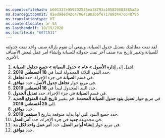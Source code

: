 ```yaml
---
ms.openlocfilehash: b601337e959702546ea38793a105820803885a8b
ms.sourcegitcommit: 82ed9ded42c47064c90ab6fe717893447cd48796
ms.translationtype: HT
ms.contentlocale: ar-SA
ms.lasthandoff: 10/19/2020
ms.locfileid: "6071511"
---
```

لقد تمت مطالبتك بتعديل جدول الصيانة. وينبغي أن تقوم بإزالة صنف واحد تمت جدولته للصيانة وتغيير تاريخ بدء صنف آخر تمت جدولته للصيانة وإنشاء أمر عمل لبعض الأصناف الأخرى.

1.  انتقل إلى **إدارة الأصول > عام > جدول الصيانة > جميع جداول الصيانة**. 
2.  حدد البنود الثلاثة المجدولة لتبدأ في **18 أغسطس 2019**. 
3.  في قسم **الصيانة** في جزء الإجراء، حدد **تجاهل**.
4.  في مربع حوار **تجاهل جدول الأصل**، حدد **موافق**. 
5.  حدد البند المجدول ليبدأ في **18 أغسطس 2019**. 
6.  في قسم **الصيانة** في جزء الإجراء، حدد **تعديل الجدول**. 
7.  في مربع حوار **تعديل بنود جدول الصيانة المحددة**، قم بتغيير **تاريخ البدء المتوقع الجديد** إلى **25 أغسطس 2019**. 
8.  حدد **موافق**. 
9.  حدد جميع البنود التي لها بداية متوقعة بتاريخ **1 سبتمبر 2019**. 
10. في مجموعة **جديد** في جزء الإجراء، حدد **أمر العمل**. 
11. في مربع حوار **إنشاء أوامر العمل**، حدد **أمر عمل واحد لكل بند**. 
12. حدد **موافق**. 

